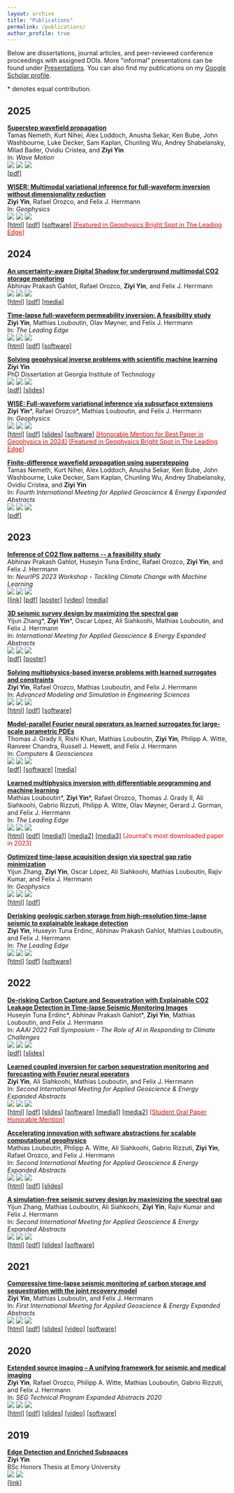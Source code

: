```yaml
---
layout: archive
title: "Publications"
permalink: /publications/
author_profile: true
---
```


Below are dissertations, journal articles, and peer-reviewed conference proceedings with assigned DOIs. More "informal" presentations can be found under [Presentations](https://ziyiyin97.github.io/presentations/). You can also find my publications on my [Google Scholar profile](https://scholar.google.com/citations?user=ji9kwj8AAAAJ).

\* denotes equal contribution.

[preprint-img]:https://img.shields.io/badge/preprint-yellow
[conference-img]:https://img.shields.io/badge/conference-purple
[journal-img]:https://img.shields.io/badge/journal-red
[thesis-img]:https://img.shields.io/badge/thesis-orange

## 2025

[**Superstep wavefield propagation**](https://doi.org/10.1016/j.wavemoti.2024.103489)       
Tamas Nemeth, Kurt Nihei, Alex Loddoch, Anusha Sekar, Ken Bube, John Washbourne, Luke Decker, Sam Kaplan, Chunling Wu, Andrey Shabelansky, Milad Bader, Ovidiu Cristea, and **Ziyi Yin**            
In: *Wave Motion*     
![][journal-img] ![](https://img.shields.io/badge/Apr%202025-black) [![](https://img.shields.io/badge/DOI-10.1016/j.wavemoti.2024.103489-blue)](https://doi.org/10.1016/j.wavemoti.2024.103489)       
[[pdf]](https://www.sciencedirect.com/science/article/pii/S0165212524002191/pdf)       

[**WISER: Multimodal variational inference for full-waveform inversion without dimensionality reduction**](https://doi.org/10.1190/geo2024-0483.1)       
**Ziyi Yin**, Rafael Orozco, and Felix J. Herrmann       
In: *Geophysics*        
![][journal-img] ![](https://img.shields.io/badge/Mar%202025-black) [![](https://img.shields.io/badge/DOI-10.1190/geo2024--0483.1-blue)](https://doi.org/10.1190/geo2024-0483.1)        
[[html]](https://slim.gatech.edu/Publications/Public/Journals/Geophysics/2024/yin2024wiser/WISER.html) [[pdf]](../files/publications/10.1190/geo2024-0483.1.pdf) [[software]](https://github.com/slimgroup/WISER.jl) [<span style="color:red">[Featured in Geophysics Bright Spot in The Leading Edge]</span>](https://library.seg.org/doi/10.1190/tle44040313.1)             

## 2024     

[**An uncertainty-aware Digital Shadow for underground multimodal CO2 storage monitoring**](https://doi.org/10.48550/arXiv.2410.01218)       
Abhinav Prakash Gahlot, Rafael Orozco, **Ziyi Yin**, and Felix J. Herrmann       
![][preprint-img] ![](https://img.shields.io/badge/Oct%202024-black) [![](https://img.shields.io/badge/DOI-10.48550/arXiv.2410.01218-blue)](https://doi.org/10.48550/arXiv.2410.01218)        
[[html]](https://slim.gatech.edu/Publications/Public/Submitted/2024/gahlot2024uads/paper.html) [[pdf]](https://arxiv.org/pdf/2410.01218) [[media]](https://research.gatech.edu/digital-twins-make-co2-storage-safer)           

[**Time-lapse full-waveform permeability inversion: A feasibility study**](https://doi.org/10.1190/tle43080544.1)          
**Ziyi Yin**, Mathias Louboutin, Olav Møyner, and Felix J. Herrmann      
In: *The Leading Edge*     
![][journal-img] ![](https://img.shields.io/badge/Aug%202024-black) [![](https://img.shields.io/badge/DOI-10.1190/tle43080544.1-blue)](https://doi.org/10.1190/tle43080544.1)   
[[html]](https://slim.gatech.edu/Publications/Public/Journals/TheLeadingEdge/2024/yin2024tfp/paper.html) [[pdf]](../files/publications/10.1190/tle43080544.1.pdf) [[software]](https://github.com/slimgroup/TL-FWPI.jl)        

[**Solving geophysical inverse problems with scientific machine learning**](https://hdl.handle.net/1853/75649)       
**Ziyi Yin**       
PhD Dissertation at Georgia Institute of Technology            
![][thesis-img] ![](https://img.shields.io/badge/Aug%202024-black) [![](https://img.shields.io/badge/DOI-10.13140/RG.2.2.10102.82246-blue)](https://doi.org/10.13140/RG.2.2.10102.82246)        
[[pdf]](https://hdl.handle.net/1853/75649) [[slides]](http://dx.doi.org/10.13140/RG.2.2.16561.39528)        

[**WISE: Full-waveform variational inference via subsurface extensions**](https://doi.org/10.1190/geo2023-0744.1)       
**Ziyi Yin**\*, Rafael Orozco\*, Mathias Louboutin, and Felix J. Herrmann       
In: *Geophysics*    
![][journal-img] ![](https://img.shields.io/badge/Jul%202024-black) [![](https://img.shields.io/badge/DOI-10.1190/geo2023--0744.1-blue)](https://doi.org/10.1190/geo2023-0744.1)     
[[html]](https://slim.gatech.edu/Publications/Public/Journals/Geophysics/2024/yin2023wise/paper.html) [[pdf]](../files/publications/10.1190/geo2023-0744.1.pdf) [[slides]](https://slim.gatech.edu/Publications/Public/Lectures/GTseminar/2024/yin2024GTwise) [[software]](https://github.com/slimgroup/WISE.jl) [<span style="color:red">[Honorable Mention for Best Paper in Geophysics in 2024]</span>](../files/awards/2025/WISE-honorable-mention.pdf) [<span style="color:red">[Featured in Geophysics Bright Spot in The Leading Edge]</span>](https://library.seg.org/doi/10.1190/tle43090632.1)               

[**Finite-difference wavefield propagation using superstepping**](https://doi.org/10.1190/image2024-4091674.1)       
Tamas Nemeth, Kurt Nihei, Alex Loddoch, Anusha Sekar, Ken Bube, John Washbourne, Luke Decker, Sam Kaplan, Chunling Wu, Andrey Shabelansky, Ovidiu Cristea, and **Ziyi Yin**        
In: *Fourth International Meeting for Applied Geoscience & Energy Expanded Abstracts*       
![][conference-img] ![](https://img.shields.io/badge/Jul%202024-black) [![](https://img.shields.io/badge/DOI-10.1190/image2024--4091674.1-blue)](https://doi.org/10.1190/image2024-4091674.1)            
[[pdf]](../files/publications/10.1190/image2024-4091674.1.pdf)     

## 2023

[**Inference of CO2 flow patterns -- a feasibility study**](https://doi.org/10.48550/arXiv.2311.00290)            
Abhinav Prakash Gahlot, Huseyin Tuna Erdinc, Rafael Orozco, **Ziyi Yin**, and Felix J. Herrmann      
In: *NeurIPS 2023 Workshop - Tackling Climate Change with Machine Learning*     
![][conference-img] ![](https://img.shields.io/badge/Dec%202023-black) [![](https://img.shields.io/badge/DOI-10.48550/arXiv.2311.00290-blue)](https://doi.org/10.48550/arXiv.2311.00290)       
[[link]](https://www.climatechange.ai/papers/neurips2023/108) [[pdf]](https://arxiv.org/pdf/2311.00290.pdf) [[poster]](https://s3.us-east-1.amazonaws.com/climate-change-ai/papers/neurips2023/108/poster.jpg) [[video]](https://slideslive.com/39012807/inference-of-co2-flow-patternsa-feasibility-study) [[media]](https://www.cc.gatech.edu/news/machine-learning-could-be-key-early-leakage-detection-underground-carbon-storage-sites)               

[**3D seismic survey design by maximizing the spectral gap**](https://doi.org/10.1190/image2023-3895546.1)    
Yijun Zhang\*, **Ziyi Yin**\*, Oscar López, Ali Siahkoohi, Mathias Louboutin, and Felix J. Herrmann      
In: *International Meeting for Applied Geoscience & Energy Expanded Abstracts*      
![][conference-img] ![](https://img.shields.io/badge/Dec%202023-black) [![](https://img.shields.io/badge/DOI-10.1190/image2023--3895546.1-blue)](https://doi.org/10.1190/image2023-3895546.1)        
[[pdf]](../files/publications/10.1190/image2023-3895546.1.pdf) [[poster]](https://slim.gatech.edu/Publications/Public/Conferences/SEG/2023/zhang2023IMAGEssd/zhang2023IMAGEssd_pres.pdf)         

[**Solving multiphysics-based inverse problems with learned surrogates and constraints**](https://doi.org/10.1186/s40323-023-00252-0)    
**Ziyi Yin**, Rafael Orozco, Mathias Louboutin, and Felix J. Herrmann      
In: *Advanced Modeling and Simulation in Engineering Sciences*         
![][journal-img] ![](https://img.shields.io/badge/Oct%202023-black) [![](https://img.shields.io/badge/DOI-10.1186/s40323--023--00252--0-blue)](https://doi.org/10.1186/s40323-023-00252-0)         
[[html]](https://amses-journal.springeropen.com/articles/10.1186/s40323-023-00252-0) [[pdf]](https://amses-journal.springeropen.com/counter/pdf/10.1186/s40323-023-00252-0.pdf) [[software]](https://github.com/slimgroup/FNO-NF.jl)               

[**Model-parallel Fourier neural operators as learned surrogates for large-scale parametric PDEs**](https://doi.org/10.1016/j.cageo.2023.105402)        
Thomas J. Grady II, Rishi Khan, Mathias Louboutin, **Ziyi Yin**, Philipp A. Witte, Ranveer Chandra, Russell J. Hewett, and Felix J. Herrmann         
In: *Computers & Geosciences*    
![][journal-img] ![](https://img.shields.io/badge/Sep%202023-black) [![](https://img.shields.io/badge/DOI-10.1016/j.cageo.2023.105402-blue)](https://doi.org/10.1016/j.cageo.2023.105402)        
[[pdf]](https://arxiv.org/pdf/2204.01205.pdf) [[software]](https://github.com/slimgroup/dfno) [[media]](https://developer.nvidia.com/blog/accelerating-climate-change-mitigation-with-machine-learning-the-case-of-carbon-storage)            

[**Learned multiphysics inversion with differentiable programming and machine learning**](https://doi.org/10.1190/tle42070474.1)      
Mathias Louboutin\*, **Ziyi Yin**\*, Rafael Orozco, Thomas J. Grady II, Ali Siahkoohi, Gabrio Rizzuti, Philipp A. Witte, Olav Møyner, Gerard J. Gorman, and Felix J. Herrmann    
In: *The Leading Edge*           
![][journal-img] ![](https://img.shields.io/badge/Jul%202023-black) [![](https://img.shields.io/badge/DOI-10.1190/tle42070474.1-blue)](https://doi.org/10.1190/tle42070474.1)             
[[html]](https://library.seg.org/doi/epub/10.1190/tle42070474.1) [[pdf]](https://library.seg.org/doi/epub/10.1190/tle42070474.1) [[media1]](https://doi.org/10.1190/seismic-soundoff-episode194) [[media2]](https://open.spotify.com/episode/0lzxirrfnaX6cywTYopmzc?si=lh5Mgl7mSSiGYeVfn7ZBgA&nd=1&dlsi=b0d9fe8f06ab471d) [[media3]](https://www.instagram.com/reel/CvpuCMGLVnW/?igsh=NzBmMjdhZWRiYQ==) <span style="color:red">[Journal's most downloaded paper in 2023]</span>               

[**Optimized time-lapse acquisition design via spectral gap ratio minimization**](https://doi.org/10.1190/geo2023-0024.1)    
Yijun Zhang, **Ziyi Yin**, Oscar López, Ali Siahkoohi, Mathias Louboutin, Rajiv Kumar, and Felix J. Herrmann    
In: *Geophysics*            
![][journal-img] ![](https://img.shields.io/badge/Jul%202023-black) [![](https://img.shields.io/badge/DOI-10.1190/geo2023--0024.1-blue)](https://doi.org/10.1190/geo2023-0024.1)                           
[[html]](https://slim.gatech.edu/Publications/Public/Journals/Geophysics/2023/zhang2023otl/Spectral_Gap_Paper.html) [[pdf]](../files/publications/10.1190/geo2023-0024.1.pdf)       

[**Derisking geologic carbon storage from high-resolution time-lapse seismic to explainable leakage detection**](https://doi.org/10.1190/tle42010069.1)        
**Ziyi Yin**, Huseyin Tuna Erdinc, Abhinav Prakash Gahlot, Mathias Louboutin, and Felix J. Herrmann        
In: *The Leading Edge*             
![][journal-img] ![](https://img.shields.io/badge/Jan%202023-black) [![](https://img.shields.io/badge/DOI-10.1190/tle42010069.1-blue)](https://doi.org/10.1190/tle42010069.1)                  
[[html]](https://slim.gatech.edu/Publications/Public/Journals/TheLeadingEdge/2022/yin2022TLEdgc/paper.html) [[pdf]](../files/publications/10.1190/tle42010069.1.pdf) [[software]](https://github.com/slimgroup/GCS-CAM)     

## 2022

[**De-risking Carbon Capture and Sequestration with Explainable CO2 Leakage Detection in Time-lapse Seismic Monitoring Images**](https://doi.org/10.48550/arXiv.2212.08596)        
Huseyin Tuna Erdinc\*, Abhinav Prakash Gahlot\*, **Ziyi Yin**, Mathias Louboutin, and Felix J. Herrmann     
In: *AAAI 2022 Fall Symposium - The Role of AI in Responding to Climate Challenges*      
![][conference-img] ![](https://img.shields.io/badge/Nov%202022-black) [![](https://img.shields.io/badge/DOI-10.48550/arXiv.2212.08596-blue)](https://doi.org/10.48550/arXiv.2212.08596)                 
[[pdf]](https://slim.gatech.edu/Publications/Public/Conferences/AAAI/2022/erdinc2022AAAIdcc/erdinc2022AAAIdcc.pdf) [[slides]](https://slim.gatech.edu/Publications/Public/Conferences/AAAI/2022/erdinc2022AAAIdcc)      

[**Learned coupled inversion for carbon sequestration monitoring and forecasting with Fourier neural operators**](https://doi.org/10.1190/image2022-3722848.1)          
**Ziyi Yin**, Ali Siahkoohi, Mathias Louboutin, and Felix J. Herrmann       
In: *Second International Meeting for Applied Geoscience & Energy Expanded Abstracts*       
![][conference-img] ![](https://img.shields.io/badge/Aug%202022-black) [![](https://img.shields.io/badge/DOI-10.1190/image2022--3722848.1-blue)](https://doi.org/10.1190/image2022-3722848.1)            
[[html]](https://slim.gatech.edu/Publications/Public/Conferences/SEG/2022/yin2022SEGlci/paper.html) [[pdf]](../files/publications/10.1190/image2022-3722848.1.pdf) [[slides]](https://slim.gatech.edu/Publications/Public/Conferences/SEG/2022/yin2022SEGlci) [[software]](https://github.com/slimgroup/FNO4CO2) [[media1]](https://www.cc.gatech.edu/news/group-brings-seismic-imaging-climate-change-conversations-and-beyond) [[media2]](https://www.youtube.com/watch?v=2NiB8qTyKa4) [<span style="color:red">[Student Oral Paper Honorable Mention]</span>](https://ziyiyin97.github.io/files/awards/2023/2022_IMAGE_Letter.pdf)       

[**Accelerating innovation with software abstractions for scalable computational geophysics**](https://doi.org/10.1190/image2022-3750561.1)        
Mathias Louboutin, Philipp A. Witte, Ali Siahkoohi, Gabrio Rizzuti, **Ziyi Yin**, Rafael Orozco, and Felix J. Herrmann       
In: *Second International Meeting for Applied Geoscience & Energy Expanded Abstracts*            
![][conference-img] ![](https://img.shields.io/badge/Aug%202022-black) [![](https://img.shields.io/badge/DOI-10.1190/image2022--3750561.1-blue)](https://doi.org/10.1190/image2022-3750561.1)          
[[html]](https://slim.gatech.edu/Publications/Public/Conferences/SEG/2022/louboutin2022SEGais/louboutin_seg22.html) [[pdf]](../files/publications/10.1190/image2022-3750561.1.pdf) [[slides]](https://slim.gatech.edu/Publications/Public/Conferences/SEG/2022/louboutin2022SEGais)

[**A simulation-free seismic survey design by maximizing the spectral gap**](https://doi.org/10.1190/image2022-3751690.1)        
Yijun Zhang, Mathias Louboutin, Ali Siahkoohi, **Ziyi Yin**, Rajiv Kumar and Felix J. Herrmann       
In: *Second International Meeting for Applied Geoscience & Energy Expanded Abstracts*        
![][conference-img] ![](https://img.shields.io/badge/Aug%202022-black) [![](https://img.shields.io/badge/DOI-10.1190/image2022--3751690.1-blue)](https://doi.org/10.1190/image2022-3751690.1)     
[[html]](https://slim.gatech.edu/Publications/Public/Conferences/SEG/2022/zhang2022SEGass/Yijun2022SEGass.html) [[pdf]](../files/publications/10.1190/image2022-3751690.1.pdf) [[slides]](https://slim.gatech.edu/Publications/Public/Conferences/SEG/2022/zhang2022SEGass) [[software]](https://github.com/slimgroup/opt_spectral_gap)

## 2021

[**Compressive time-lapse seismic monitoring of carbon storage and sequestration with the joint recovery model**](https://doi.org/10.1190/segam2021-3569087.1)        
**Ziyi Yin**, Mathias Louboutin, and Felix J. Herrmann       
In: *First International Meeting for Applied Geoscience & Energy Expanded Abstracts*         
![][conference-img] ![](https://img.shields.io/badge/Sep%202021-black) [![](https://img.shields.io/badge/DOI-10.1190/segam2021--3569087.1-blue)](https://doi.org/10.1190/segam2021-3569087.1)     
[[html]](https://slim.gatech.edu/Publications/Public/Conferences/SEG/2021/yin2021SEGcts/yin2021SEGcts.html) [[pdf]](../files/publications/10.1190/segam2021-3569087.1.pdf) [[slides]](https://slim.gatech.edu/Publications/Public/Conferences/SEG/2021/yin2021SEGcts/Tue-9-28-Yin.html) [[video]](https://slim.gatech.edu/Publications/Public/Conferences/SEG/2021/yin2021SEGcts/yin2021SEGcts.mp4) [[software]](https://github.com/slimgroup/Software.SEG2021)

## 2020

[**Extended source imaging – A unifying framework for seismic and medical imaging**](https://doi.org/10.1190/segam2020-3426999.1)         
**Ziyi Yin**, Rafael Orozco, Philipp A. Witte, Mathias Louboutin, Gabrio Rizzuti, and Felix J. Herrmann       
In: *SEG Technical Program Expanded Abstracts 2020*      
![][conference-img] ![](https://img.shields.io/badge/Sep%202020-black) [![](https://img.shields.io/badge/DOI-10.1190/segam2020--3426999.1-blue)](https://doi.org/10.1190/segam2020-3426999.1)       
[[html]](https://slim.gatech.edu/Publications/Public/Conferences/SEG/2020/yin2020SEGesi/yin2020SEGesi.html) [[pdf]](../files/publications/10.1190/segam2020-3426999.1.pdf) [[slides]](https://slim.gatech.edu/Publications/Public/Conferences/SEG/2020/yin2020SEGesi/yin2020SEGesi_pres.pdf)  [[video]](https://slim.gatech.edu/Publications/Public/Conferences/SEG/2020/yin2020SEGesi/yin2020SEGesi_pres.mp4) [[software]](https://github.com/slimgroup/Software.SEG2020)

## 2019

[**Edge Detection and Enriched Subspaces**](https://etd.library.emory.edu/concern/etds/7w62f916x)    
**Ziyi Yin**    
BSc Honors Thesis at Emory University            
![][thesis-img] ![](https://img.shields.io/badge/May%202019-black)          
[[link]](https://etd.library.emory.edu/concern/etds/7w62f916x)
